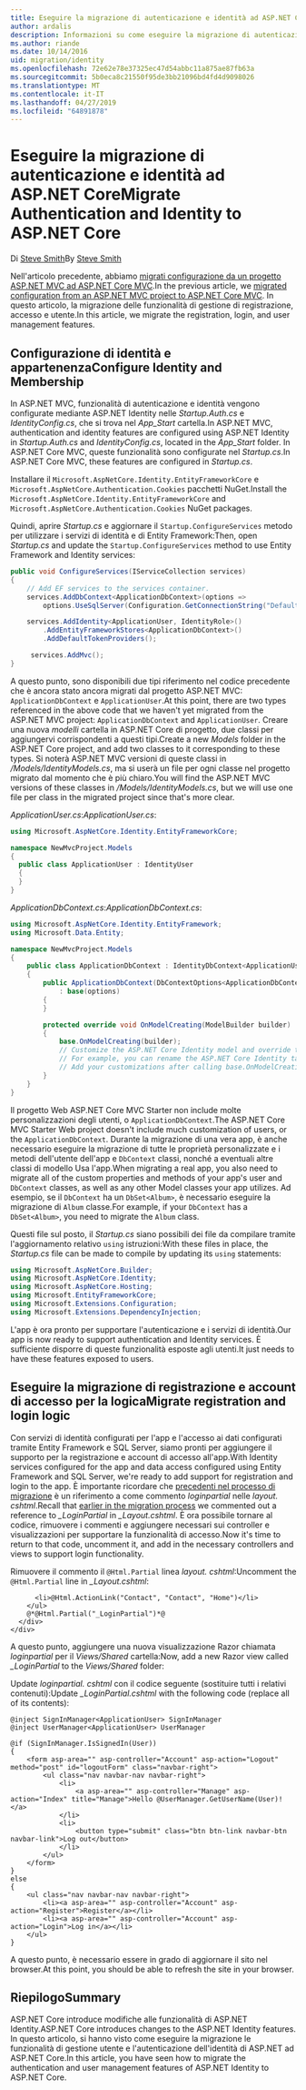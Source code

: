 ```yaml
---
title: Eseguire la migrazione di autenticazione e identità ad ASP.NET Core
author: ardalis
description: Informazioni su come eseguire la migrazione di autenticazione e identità da un progetto ASP.NET MVC per un progetto ASP.NET Core MVC.
ms.author: riande
ms.date: 10/14/2016
uid: migration/identity
ms.openlocfilehash: 72e62e78e37325ec47d54abbc11a875ae87fb63a
ms.sourcegitcommit: 5b0eca8c21550f95de3bb21096bd4fd4d9098026
ms.translationtype: MT
ms.contentlocale: it-IT
ms.lasthandoff: 04/27/2019
ms.locfileid: "64891878"
---
```

# <a name="migrate-authentication-and-identity-to-aspnet-core"></a><span data-ttu-id="cd398-103">Eseguire la migrazione di autenticazione e identità ad ASP.NET Core</span><span class="sxs-lookup"><span data-stu-id="cd398-103">Migrate Authentication and Identity to ASP.NET Core</span></span>

<span data-ttu-id="cd398-104">Di [Steve Smith](https://ardalis.com/)</span><span class="sxs-lookup"><span data-stu-id="cd398-104">By [Steve Smith](https://ardalis.com/)</span></span>

<span data-ttu-id="cd398-105">Nell'articolo precedente, abbiamo [migrati configurazione da un progetto ASP.NET MVC ad ASP.NET Core MVC](xref:migration/configuration).</span><span class="sxs-lookup"><span data-stu-id="cd398-105">In the previous article, we [migrated configuration from an ASP.NET MVC project to ASP.NET Core MVC](xref:migration/configuration).</span></span> <span data-ttu-id="cd398-106">In questo articolo, la migrazione delle funzionalità di gestione di registrazione, accesso e utente.</span><span class="sxs-lookup"><span data-stu-id="cd398-106">In this article, we migrate the registration, login, and user management features.</span></span>

## <a name="configure-identity-and-membership"></a><span data-ttu-id="cd398-107">Configurazione di identità e appartenenza</span><span class="sxs-lookup"><span data-stu-id="cd398-107">Configure Identity and Membership</span></span>

<span data-ttu-id="cd398-108">In ASP.NET MVC, funzionalità di autenticazione e identità vengono configurate mediante ASP.NET Identity nelle *Startup.Auth.cs* e *IdentityConfig.cs*, che si trova nel *App_Start* cartella.</span><span class="sxs-lookup"><span data-stu-id="cd398-108">In ASP.NET MVC, authentication and identity features are configured using ASP.NET Identity in *Startup.Auth.cs* and *IdentityConfig.cs*, located in the *App_Start* folder.</span></span> <span data-ttu-id="cd398-109">In ASP.NET Core MVC, queste funzionalità sono configurate nel *Startup.cs*.</span><span class="sxs-lookup"><span data-stu-id="cd398-109">In ASP.NET Core MVC, these features are configured in *Startup.cs*.</span></span>

<span data-ttu-id="cd398-110">Installare il `Microsoft.AspNetCore.Identity.EntityFrameworkCore` e `Microsoft.AspNetCore.Authentication.Cookies` pacchetti NuGet.</span><span class="sxs-lookup"><span data-stu-id="cd398-110">Install the `Microsoft.AspNetCore.Identity.EntityFrameworkCore` and `Microsoft.AspNetCore.Authentication.Cookies` NuGet packages.</span></span>

<span data-ttu-id="cd398-111">Quindi, aprire *Startup.cs* e aggiornare il `Startup.ConfigureServices` metodo per utilizzare i servizi di identità e di Entity Framework:</span><span class="sxs-lookup"><span data-stu-id="cd398-111">Then, open *Startup.cs* and update the `Startup.ConfigureServices` method to use Entity Framework and Identity services:</span></span>

```csharp
public void ConfigureServices(IServiceCollection services)
{
    // Add EF services to the services container.
    services.AddDbContext<ApplicationDbContext>(options =>
        options.UseSqlServer(Configuration.GetConnectionString("DefaultConnection")));

    services.AddIdentity<ApplicationUser, IdentityRole>()
        .AddEntityFrameworkStores<ApplicationDbContext>()
        .AddDefaultTokenProviders();

     services.AddMvc();
}
```

<span data-ttu-id="cd398-112">A questo punto, sono disponibili due tipi riferimento nel codice precedente che è ancora stato ancora migrati dal progetto ASP.NET MVC: `ApplicationDbContext` e `ApplicationUser`.</span><span class="sxs-lookup"><span data-stu-id="cd398-112">At this point, there are two types referenced in the above code that we haven't yet migrated from the ASP.NET MVC project: `ApplicationDbContext` and `ApplicationUser`.</span></span> <span data-ttu-id="cd398-113">Creare una nuova *modelli* cartella in ASP.NET Core di progetto, due classi per aggiungervi corrispondenti a questi tipi.</span><span class="sxs-lookup"><span data-stu-id="cd398-113">Create a new *Models* folder in the ASP.NET Core project, and add two classes to it corresponding to these types.</span></span> <span data-ttu-id="cd398-114">Si noterà ASP.NET MVC versioni di queste classi in */Models/IdentityModels.cs*, ma si userà un file per ogni classe nel progetto migrato dal momento che è più chiaro.</span><span class="sxs-lookup"><span data-stu-id="cd398-114">You will find the ASP.NET MVC versions of these classes in */Models/IdentityModels.cs*, but we will use one file per class in the migrated project since that's more clear.</span></span>

<span data-ttu-id="cd398-115">*ApplicationUser.cs*:</span><span class="sxs-lookup"><span data-stu-id="cd398-115">*ApplicationUser.cs*:</span></span>

```csharp
using Microsoft.AspNetCore.Identity.EntityFrameworkCore;

namespace NewMvcProject.Models
{
  public class ApplicationUser : IdentityUser
  {
  }
}
```

<span data-ttu-id="cd398-116">*ApplicationDbContext.cs*:</span><span class="sxs-lookup"><span data-stu-id="cd398-116">*ApplicationDbContext.cs*:</span></span>

```csharp
using Microsoft.AspNetCore.Identity.EntityFramework;
using Microsoft.Data.Entity;

namespace NewMvcProject.Models
{
    public class ApplicationDbContext : IdentityDbContext<ApplicationUser>
    {
        public ApplicationDbContext(DbContextOptions<ApplicationDbContext> options)
            : base(options)
        {
        }

        protected override void OnModelCreating(ModelBuilder builder)
        {
            base.OnModelCreating(builder);
            // Customize the ASP.NET Core Identity model and override the defaults if needed.
            // For example, you can rename the ASP.NET Core Identity table names and more.
            // Add your customizations after calling base.OnModelCreating(builder);
        }
    }
}
```

<span data-ttu-id="cd398-117">Il progetto Web ASP.NET Core MVC Starter non include molte personalizzazioni degli utenti, o `ApplicationDbContext`.</span><span class="sxs-lookup"><span data-stu-id="cd398-117">The ASP.NET Core MVC Starter Web project doesn't include much customization of users, or the `ApplicationDbContext`.</span></span> <span data-ttu-id="cd398-118">Durante la migrazione di una vera app, è anche necessario eseguire la migrazione di tutte le proprietà personalizzate e i metodi dell'utente dell'app e `DbContext` classi, nonché a eventuali altre classi di modello Usa l'app.</span><span class="sxs-lookup"><span data-stu-id="cd398-118">When migrating a real app, you also need to migrate all of the custom properties and methods of your app's user and `DbContext` classes, as well as any other Model classes your app utilizes.</span></span> <span data-ttu-id="cd398-119">Ad esempio, se il `DbContext` ha un `DbSet<Album>`, è necessario eseguire la migrazione di `Album` classe.</span><span class="sxs-lookup"><span data-stu-id="cd398-119">For example, if your `DbContext` has a `DbSet<Album>`, you need to migrate the `Album` class.</span></span>

<span data-ttu-id="cd398-120">Questi file sul posto, il *Startup.cs* siano possibili dei file da compilare tramite l'aggiornamento relativo `using` istruzioni:</span><span class="sxs-lookup"><span data-stu-id="cd398-120">With these files in place, the *Startup.cs* file can be made to compile by updating its `using` statements:</span></span>

```csharp
using Microsoft.AspNetCore.Builder;
using Microsoft.AspNetCore.Identity;
using Microsoft.AspNetCore.Hosting;
using Microsoft.EntityFrameworkCore;
using Microsoft.Extensions.Configuration;
using Microsoft.Extensions.DependencyInjection;
```

<span data-ttu-id="cd398-121">L'app è ora pronto per supportare l'autenticazione e i servizi di identità.</span><span class="sxs-lookup"><span data-stu-id="cd398-121">Our app is now ready to support authentication and Identity services.</span></span> <span data-ttu-id="cd398-122">È sufficiente disporre di queste funzionalità esposte agli utenti.</span><span class="sxs-lookup"><span data-stu-id="cd398-122">It just needs to have these features exposed to users.</span></span>

## <a name="migrate-registration-and-login-logic"></a><span data-ttu-id="cd398-123">Eseguire la migrazione di registrazione e account di accesso per la logica</span><span class="sxs-lookup"><span data-stu-id="cd398-123">Migrate registration and login logic</span></span>

<span data-ttu-id="cd398-124">Con servizi di identità configurati per l'app e l'accesso ai dati configurati tramite Entity Framework e SQL Server, siamo pronti per aggiungere il supporto per la registrazione e account di accesso all'app.</span><span class="sxs-lookup"><span data-stu-id="cd398-124">With Identity services configured for the app and data access configured using Entity Framework and SQL Server, we're ready to add support for registration and login to the app.</span></span> <span data-ttu-id="cd398-125">È importante ricordare che [precedenti nel processo di migrazione](xref:migration/mvc#migrate-the-layout-file) è un riferimento a come commento *loginpartial* nelle *layout. cshtml*.</span><span class="sxs-lookup"><span data-stu-id="cd398-125">Recall that [earlier in the migration process](xref:migration/mvc#migrate-the-layout-file) we commented out a reference to *_LoginPartial* in *_Layout.cshtml*.</span></span> <span data-ttu-id="cd398-126">È ora possibile tornare al codice, rimuovere i commenti e aggiungere necessari sui controller e visualizzazioni per supportare la funzionalità di accesso.</span><span class="sxs-lookup"><span data-stu-id="cd398-126">Now it's time to return to that code, uncomment it, and add in the necessary controllers and views to support login functionality.</span></span>

<span data-ttu-id="cd398-127">Rimuovere il commento il `@Html.Partial` linea *layout. cshtml*:</span><span class="sxs-lookup"><span data-stu-id="cd398-127">Uncomment the `@Html.Partial` line in *_Layout.cshtml*:</span></span>

```cshtml
      <li>@Html.ActionLink("Contact", "Contact", "Home")</li>
    </ul>
    @*@Html.Partial("_LoginPartial")*@
  </div>
</div>
```

<span data-ttu-id="cd398-128">A questo punto, aggiungere una nuova visualizzazione Razor chiamata *loginpartial* per il *Views/Shared* cartella:</span><span class="sxs-lookup"><span data-stu-id="cd398-128">Now, add a new Razor view called *_LoginPartial* to the *Views/Shared* folder:</span></span>

<span data-ttu-id="cd398-129">Update *loginpartial. cshtml* con il codice seguente (sostituire tutti i relativi contenuti):</span><span class="sxs-lookup"><span data-stu-id="cd398-129">Update *_LoginPartial.cshtml* with the following code (replace all of its contents):</span></span>

```cshtml
@inject SignInManager<ApplicationUser> SignInManager
@inject UserManager<ApplicationUser> UserManager

@if (SignInManager.IsSignedIn(User))
{
    <form asp-area="" asp-controller="Account" asp-action="Logout" method="post" id="logoutForm" class="navbar-right">
        <ul class="nav navbar-nav navbar-right">
            <li>
                <a asp-area="" asp-controller="Manage" asp-action="Index" title="Manage">Hello @UserManager.GetUserName(User)!</a>
            </li>
            <li>
                <button type="submit" class="btn btn-link navbar-btn navbar-link">Log out</button>
            </li>
        </ul>
    </form>
}
else
{
    <ul class="nav navbar-nav navbar-right">
        <li><a asp-area="" asp-controller="Account" asp-action="Register">Register</a></li>
        <li><a asp-area="" asp-controller="Account" asp-action="Login">Log in</a></li>
    </ul>
}
```

<span data-ttu-id="cd398-130">A questo punto, è necessario essere in grado di aggiornare il sito nel browser.</span><span class="sxs-lookup"><span data-stu-id="cd398-130">At this point, you should be able to refresh the site in your browser.</span></span>

## <a name="summary"></a><span data-ttu-id="cd398-131">Riepilogo</span><span class="sxs-lookup"><span data-stu-id="cd398-131">Summary</span></span>

<span data-ttu-id="cd398-132">ASP.NET Core introduce modifiche alle funzionalità di ASP.NET Identity.</span><span class="sxs-lookup"><span data-stu-id="cd398-132">ASP.NET Core introduces changes to the ASP.NET Identity features.</span></span> <span data-ttu-id="cd398-133">In questo articolo, si hanno visto come eseguire la migrazione le funzionalità di gestione utente e l'autenticazione dell'identità di ASP.NET ad ASP.NET Core.</span><span class="sxs-lookup"><span data-stu-id="cd398-133">In this article, you have seen how to migrate the authentication and user management features of ASP.NET Identity to ASP.NET Core.</span></span>
